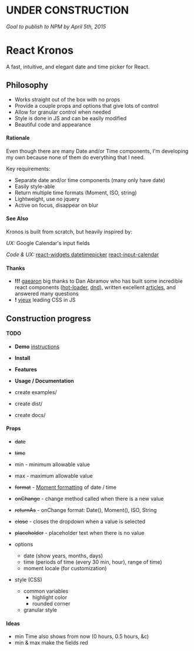 # UNDER CONSTRUCTION 
*Goal to publish to NPM by April 5th, 2015*

React Kronos
============

A fast, intuitive, and elegant date and time picker for React.

## Philosophy

- Works straight out of the box with no props
- Provide a couple props and options that give lots of control
- Allow for granular control when needed
- Style is done in JS and can be easily modified
- Beautiful code and appearance

#### Rationale

Even though there are many Date and/or Time components, I'm developing my own because none of them do everything that I need.

Key requirements:
- Separate date and/or time components (many only have date)
- Easily style-able
- Return multiple time formats (Moment, ISO, string)
- Lightweight, use no jquery
- Active on focus, disappear on blur

#### See Also

Kronos is built from scratch, but heavily inspired by:

*UX:*
Google Calendar's input fields

*Code & UX:*
[react-widgets datetimepicker](http://jquense.github.io/react-widgets/docs/#/datetime-picker)
[react-input-calendar](https://github.com/Rudeg/react-input-calendar)

#### Thanks

- **!!!** [gaearon](https://github.com/gaearon) big thanks to Dan Abramov who has built some incredible react components ([hot-loader](https://github.com/gaearon/react-hot-loader), [dnd](https://github.com/gaearon/react-dnd)), written excellent [articles](https://medium.com/@dan_abramov), and answered many questions 
- **!** [vjeux](https://github.com/vjeux) leading CSS in JS

## Construction progress

#### TODO
* **Demo** [instructions](https://help.github.com/categories/github-pages-basics/)
* **Install**
* **Features**
* **Usage / Documentation**

* create examples/
* create dist/
* create docs/

#### Props

* ~~date~~
* ~~time~~

* min - minimum allowable value
* max - maximum allowable value

*  ~~format~~ - [Moment formatting](http://momentjs.com/docs/#/parsing/string-format/) of date / time
* ~~onChange~~ - change method called when there is a new value
* ~~returnAs~~ - onChange format: Date(), Moment(), ISO, String
* ~~close~~ - closes the dropdown when a value is selected
* ~~placeholder~~ - placeholder text when there is no value

* options
  - date (show years, months, days)
  - time (periods of time (every 30 min, hour), range of time)
  - moment locale (for customization)

* style (CSS)
  - common variables
  	+ highlight color
  	+ rounded corner
  - granular style

#### Ideas

* min Time also shows from now (0 hours, 0.5 hours, &c)
* min & max make the fields red
